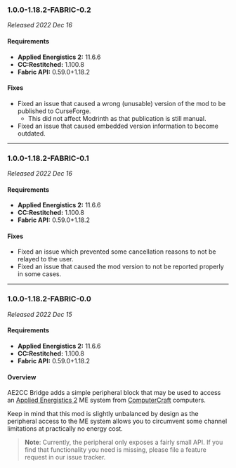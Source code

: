 ### 1.0.0-1.18.2-FABRIC-0.2

_Released 2022 Dec 16_

#### Requirements
- **Applied Energistics 2:** 11.6.6
- **CC:Restitched:** 1.100.8
- **Fabric API:** 0.59.0+1.18.2

#### Fixes

- Fixed an issue that caused a wrong (unusable) version of the mod to be
  published to CurseForge.
  - This did not affect Modrinth as that publication is still manual.
- Fixed an issue that caused embedded version information to become outdated.


---

### 1.0.0-1.18.2-FABRIC-0.1

_Released 2022 Dec 16_

#### Requirements
- **Applied Energistics 2:** 11.6.6
- **CC:Restitched:** 1.100.8
- **Fabric API:** 0.59.0+1.18.2

#### Fixes

- Fixed an issue which prevented some cancellation reasons to not be relayed to
  the user.
- Fixed an issue that caused the mod version to not be reported properly in some
  cases.


---

### 1.0.0-1.18.2-FABRIC-0.0

_Released 2022 Dec 15_

#### Requirements
- **Applied Energistics 2:** 11.6.6
- **CC:Restitched:** 1.100.8
- **Fabric API:** 0.59.0+1.18.2

#### Overview

AE2CC Bridge adds a simple peripheral block that may be used to access an [Applied Energistics 2](https://github.com/AppliedEnergistics/Applied-Energistics-2)
ME system from [ComputerCraft](https://github.com/cc-tweaked/cc-restitched) computers.

Keep in mind that this mod is slightly unbalanced by design as the peripheral
access to the ME system allows you to circumvent some channel limitations at
practically no energy cost.

> **Note**: Currently, the peripheral only exposes a fairly small API. If you
> find that functionality you need is missing, please file a feature request in
> our issue tracker.